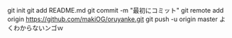 git init 
git add README.md 
git commit -m "最初にコミット" 
git remote add origin https://github.com/makiOG/oruyanke.git
git push -u origin master
よくわからないンゴｗ
